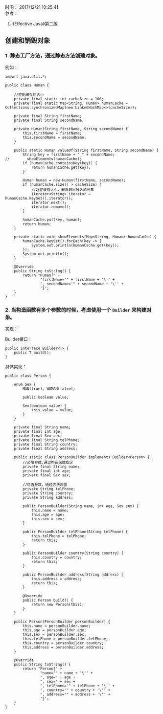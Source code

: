 时间： 2017/12/21 10:25:41   
参考： 

1. 《Effective Java》第二版 


## 创建和销毁对象

### 1. 静态工厂方法，通过静态方法创建对象。

例如： 
	
	import java.util.*;
	
	public class Human {
	
	    //控制缓存的大小
	    private final static int cacheSize = 100;
	    private final static Map<String, Human> humanCache = Collections.synchronizedMap(new LinkedHashMap<>(cacheSize));
	
	    private final String firstName;
	    private final String secondName;
	
	    private Human(String firstName, String secondName) {
	        this.firstName = firstName;
	        this.secondName = secondName;
	    }
	
	    public static Human valueOf(String firstName, String secondName) {
	        String key = firstName + "_" + secondName;
	//        showElements(humanCache);
	        if (humanCache.containsKey(key)) {
	            return humanCache.get(key);
	        }
	
	        Human human = new Human(firstName, secondName);
	        if (humanCache.size() > cacheSize) {
	            //超过缓存大小，删除最早放入的元素
	            Iterator<String> iterator = humanCache.keySet().iterator();
	            iterator.next();
	            iterator.remove();
	        }
	
	        humanCache.put(key, human);
	        return human;
	    }
	
	    private static void showElements(Map<String, Human> humanCache) {
	        humanCache.keySet().forEach(key -> {
	            System.out.println(humanCache.get(key));
	        });
	        System.out.println();
	    }
	
	    @Override
	    public String toString() {
	        return "Human{" +
	                "firstName='" + firstName + '\'' +
	                ", secondName='" + secondName + '\'' +
	                '}';
	    }
	}

### 2. 当构造函数有多个参数的时候，考虑使用一个 `Builder` 来构建对象。

实现： 

Builder接口： 

	public interface Builder<T> {
	    public T build();
	}
具体实现： 

	public class Person {
	
	    enum Sex {
	        MAN(true), WOMAN(false);
	
	        public boolean value;
	
	        Sex(boolean value) {
	            this.value = value;
	        }
	    }
	    
	    private final String name;
	    private final int age;
	    private final Sex sex;
	    private final String telPhone;
	    private final String country;
	    private final String address;
	
	    public static class PersonBuilder implements Builder<Person> {
	        //必填参数,通过构造函数指定
	        private final String name;
	        private final int age;
	        private final Sex sex;
	
	        //可选参数，通过方法设置
	        private String telPhone;
	        private String country;
	        private String address;
	
	        public PersonBuilder(String name, int age, Sex sex) {
	            this.name = name;
	            this.age = age;
	            this.sex = sex;
	        }
	
	        public PersonBuilder telPhone(String telPhone) {
	            this.telPhone = telPhone;
	            return this;
	        }
	
	        public PersonBuilder country(String country) {
	            this.country = country;
	            return this;
	        }
	
	        public PersonBuilder address(String address) {
	            this.address = address;
	            return this;
	        }
	
	        @Override
	        public Person build() {
	            return new Person(this);
	        }
	    }
	
	    public Person(PersonBuilder personBuilder) {
	        this.name = personBuilder.name;
	        this.age = personBuilder.age;
	        this.sex = personBuilder.sex;
	        this.telPhone = personBuilder.telPhone;
	        this.country = personBuilder.country;
	        this.address = personBuilder.address;
	    }
	
	    @Override
	    public String toString() {
	        return "Person{" +
	                "name='" + name + '\'' +
	                ", age=" + age +
	                ", sex=" + sex +
	                ", telPhone='" + telPhone + '\'' +
	                ", country='" + country + '\'' +
	                ", address='" + address + '\'' +
	                '}';
	    }
	}

